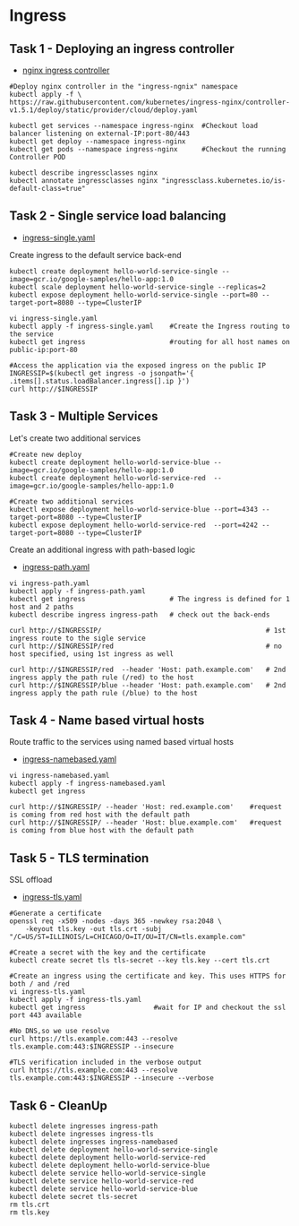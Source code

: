 # Ingress

## Task 1 - Deploying an ingress controller

- [nginx ingress controller](https://kubernetes.github.io/ingress-nginx/deploy/#quick-start)

```
#Deploy nginx controller in the "ingress-ngnix" namespace
kubectl apply -f \
https://raw.githubusercontent.com/kubernetes/ingress-nginx/controller-v1.5.1/deploy/static/provider/cloud/deploy.yaml

kubectl get services --namespace ingress-nginx  #Checkout load balancer listening on external-IP:port-80/443
kubectl get deploy --namespace ingress-nginx
kubectl get pods --namespace ingress-nginx      #Checkout the running Controller POD

kubectl describe ingressclasses nginx
kubectl annotate ingressclasses nginx "ingressclass.kubernetes.io/is-default-class=true"
```

## Task 2 - Single service load balancing

- [ingress-single.yaml](https://github.com/YeffaDev/learn-kubernetes-brownbag/blob/master/lab/yaml/11/ingress-single.yaml)

Create ingress to the default service back-end

```
kubectl create deployment hello-world-service-single --image=gcr.io/google-samples/hello-app:1.0
kubectl scale deployment hello-world-service-single --replicas=2
kubectl expose deployment hello-world-service-single --port=80 --target-port=8080 --type=ClusterIP

vi ingress-single.yaml
kubectl apply -f ingress-single.yaml    #Create the Ingress routing to the service
kubectl get ingress                     #routing for all host names on public-ip:port-80

#Access the application via the exposed ingress on the public IP
INGRESSIP=$(kubectl get ingress -o jsonpath='{ .items[].status.loadBalancer.ingress[].ip }')
curl http://$INGRESSIP
```

## Task 3 - Multiple Services

Let's create two additional services

```
#Create new deploy
kubectl create deployment hello-world-service-blue --image=gcr.io/google-samples/hello-app:1.0
kubectl create deployment hello-world-service-red  --image=gcr.io/google-samples/hello-app:1.0

#Create two additional services
kubectl expose deployment hello-world-service-blue --port=4343 --target-port=8080 --type=ClusterIP
kubectl expose deployment hello-world-service-red  --port=4242 --target-port=8080 --type=ClusterIP
```

Create an additional ingress with path-based logic

- [ingress-path.yaml](https://github.com/YeffaDev/learn-kubernetes-brownbag/blob/master/lab/yaml/11/ingress-path.yaml)

```
vi ingress-path.yaml
kubectl apply -f ingress-path.yaml
kubectl get ingress                     # The ingress is defined for 1 host and 2 paths
kubectl describe ingress ingress-path   # check out the back-ends

curl http://$INGRESSIP/                                         # 1st ingress route to the sigle service
curl http://$INGRESSIP/red                                      # no host specified, using 1st ingress as well

curl http://$INGRESSIP/red  --header 'Host: path.example.com'   # 2nd ingress apply the path rule (/red) to the host
curl http://$INGRESSIP/blue --header 'Host: path.example.com'   # 2nd ingress apply the path rule (/blue) to the host
```

## Task 4 - Name based virtual hosts

Route traffic to the services using named based virtual hosts

- [ingress-namebased.yaml](https://github.com/YeffaDev/learn-kubernetes-brownbag/blob/master/lab/yaml/11/ingress-namebased.yaml)

```
vi ingress-namebased.yaml
kubectl apply -f ingress-namebased.yaml
kubectl get ingress

curl http://$INGRESSIP/ --header 'Host: red.example.com'    #request is coming from red host with the default path
curl http://$INGRESSIP/ --header 'Host: blue.example.com'   #request is coming from blue host with the default path
```

## Task 5 - TLS termination

SSL offload

- [ingress-tls.yaml](https://github.com/YeffaDev/learn-kubernetes-brownbag/blob/master/lab/yaml/11/ingress-tls.yaml)

```
#Generate a certificate
openssl req -x509 -nodes -days 365 -newkey rsa:2048 \
    -keyout tls.key -out tls.crt -subj "/C=US/ST=ILLINOIS/L=CHICAGO/O=IT/OU=IT/CN=tls.example.com"

#Create a secret with the key and the certificate
kubectl create secret tls tls-secret --key tls.key --cert tls.crt

#Create an ingress using the certificate and key. This uses HTTPS for both / and /red
vi ingress-tls.yaml
kubectl apply -f ingress-tls.yaml
kubectl get ingress                 #wait for IP and checkout the ssl port 443 available

#No DNS,so we use resolve
curl https://tls.example.com:443 --resolve tls.example.com:443:$INGRESSIP --insecure

#TLS verification included in the verbose output
curl https://tls.example.com:443 --resolve tls.example.com:443:$INGRESSIP --insecure --verbose
```

## Task 6 - CleanUp

```
kubectl delete ingresses ingress-path
kubectl delete ingresses ingress-tls
kubectl delete ingresses ingress-namebased
kubectl delete deployment hello-world-service-single
kubectl delete deployment hello-world-service-red
kubectl delete deployment hello-world-service-blue
kubectl delete service hello-world-service-single
kubectl delete service hello-world-service-red
kubectl delete service hello-world-service-blue
kubectl delete secret tls-secret
rm tls.crt
rm tls.key
```


